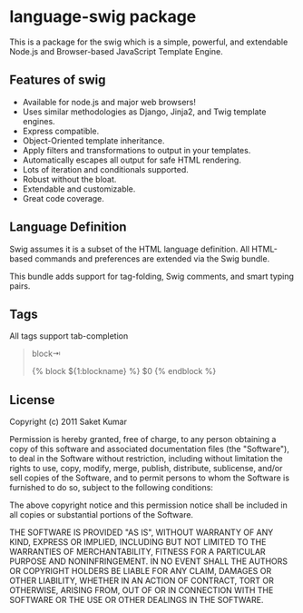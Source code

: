 # language-swig package

This is a package for the swig which is a simple, powerful, and extendable  Node.js and Browser-based JavaScript Template Engine.

## Features of swig
- Available for node.js and major web browsers!
- Uses similar methodologies as Django, Jinja2, and Twig template engines.
- Express compatible.
- Object-Oriented template inheritance.
- Apply filters and transformations to output in your templates.
- Automatically escapes all output for safe HTML rendering.
- Lots of iteration and conditionals supported.
- Robust without the bloat.
- Extendable and customizable.
- Great code coverage.

## Language Definition

Swig assumes it is a subset of the HTML language definition. All HTML-based commands and preferences are extended via the Swig bundle.

This bundle adds support for tag-folding, Swig comments, and smart typing pairs.

## Tags

All tags support tab-completion

>
> block⇥
> 
> {% block ${1:blockname} %}
>     $0
> {% endblock %}

## License

Copyright (c) 2011 Saket Kumar

Permission is hereby granted, free of charge, to any person obtaining a copy of this software and associated documentation files (the "Software"), to deal in the Software without restriction, including without limitation the rights to use, copy, modify, merge, publish, distribute, sublicense, and/or sell copies of the Software, and to permit persons to whom the Software is furnished to do so, subject to the following conditions:

The above copyright notice and this permission notice shall be included in all copies or substantial portions of the Software.

THE SOFTWARE IS PROVIDED "AS IS", WITHOUT WARRANTY OF ANY KIND, EXPRESS OR IMPLIED, INCLUDING BUT NOT LIMITED TO THE WARRANTIES OF MERCHANTABILITY, FITNESS FOR A PARTICULAR PURPOSE AND NONINFRINGEMENT. IN NO EVENT SHALL THE AUTHORS OR COPYRIGHT HOLDERS BE LIABLE FOR ANY CLAIM, DAMAGES OR OTHER LIABILITY, WHETHER IN AN ACTION OF CONTRACT, TORT OR OTHERWISE, ARISING FROM, OUT OF OR IN CONNECTION WITH THE SOFTWARE OR THE USE OR OTHER DEALINGS IN THE SOFTWARE.
